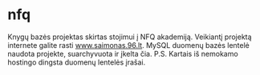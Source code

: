 # nfq
Knygų bazės projektas skirtas stojimui į NFQ akademiją. Veikiantį projektą internete galite rasti www.saimonas.96.lt. MySQL duomenų bazės lentelė naudota projekte, suarchyvuota ir įkelta čia.
P.S. Kartais iš nemokamo hostingo dingsta duomenų lentelės įrašai.
